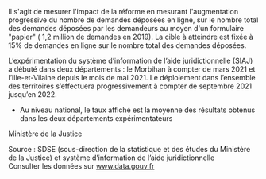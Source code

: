 <p>
Il s'agit de mesurer l'impact de la réforme en mesurant l'augmentation progressive du nombre de demandes déposées en ligne, sur le nombre total des demandes déposées par les demandeurs au moyen d'un formulaire "papier" ( 1,2 million de demandes en 2019). 
La cible à atteindre est fixée à 15% de demandes en ligne sur le nombre total des demandes déposées.
</p>
<p>
 L’expérimentation du système d’information de l’aide juridictionnelle (SIAJ) a débuté dans deux départements : le Morbihan à compter de mars 2021 et l’Ille-et-Vilaine depuis le mois de mai 2021. Le déploiement dans l’ensemble des territoires s’effectuera progressivement à compter de septembre 2021 jusqu’en 2022.
 
 * Au niveau national, le taux affiché est la moyenne des résultats obtenus dans les deux départements expérimentateurs
</p>
Ministère de la Justice
<p class="font-italic body-2">Source : SDSE (sous-direction de la statistique et des études du Ministère de la Justice) et système d’information de l’aide juridictionnelle <br> Consulter les données sur <a target="_blank" href="https://www.data.gouv.fr/fr/datasets/barometre-des-resultats-de-laction-publique/">www.data.gouv.fr</a></p>